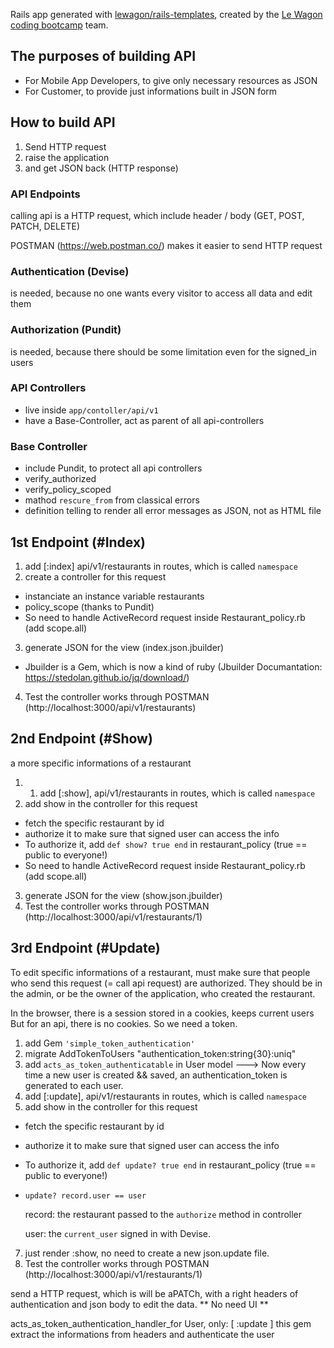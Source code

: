 Rails app generated with [lewagon/rails-templates](https://github.com/lewagon/rails-templates), created by the [Le Wagon coding bootcamp](https://www.lewagon.com) team.

## The purposes of building API
- For Mobile App Developers, to give only necessary resources as JSON
- For Customer, to provide just informations built in JSON form

## How to build API
1. Send HTTP request
2. raise the application
3. and get JSON back (HTTP response)

### API Endpoints
calling api is a HTTP request, which include header / body
(GET, POST, PATCH, DELETE)

POSTMAN (https://web.postman.co/) makes it easier to send HTTP request 

### Authentication (Devise)
is needed, because no one wants every visitor to access all data and edit them

### Authorization (Pundit)
is needed, because there should be some limitation even for the signed_in users

### API Controllers 
- live inside `app/contoller/api/v1`
- have a Base-Controller, act as parent of all api-controllers

### Base Controller
- include Pundit, to protect all api controllers
- verify_authorized
- verify_policy_scoped
- mathod `rescure_from` from classical errors
- definition telling to render all error messages as JSON, not as HTML file

## 1st Endpoint (#Index)
1. add [:index] api/v1/restaurants in routes, which is called `namespace`
2. create a controller for this request
  - instanciate an instance variable restaurants
  - policy_scope (thanks to Pundit)
  - So need to handle ActiveRecord request inside Restaurant_policy.rb (add scope.all)
3. generate JSON for the view (index.json.jbuilder)
* Jbuilder is a Gem, which is now a kind of ruby (Jbuilder Documantation: https://stedolan.github.io/jq/download/)
4. Test the controller works through POSTMAN (http://localhost:3000/api/v1/restaurants)

## 2nd Endpoint (#Show)
a more specific informations of a restaurant
1. 1. add [:show], api/v1/restaurants in routes, which is called `namespace`
2. add show in the controller for this request
  - fetch the specific restaurant by id
  - authorize it to make sure that signed user can access the info
  - To authorize it, add ```def show? true end``` in restaurant_policy (true == public to everyone!)
  - So need to handle ActiveRecord request inside Restaurant_policy.rb (add scope.all)
3. generate JSON for the view (show.json.jbuilder)
4. Test the controller works through POSTMAN (http://localhost:3000/api/v1/restaurants/1)

## 3rd Endpoint (#Update)
To edit specific informations of a restaurant, must make sure that people who send this request (= call api request) are authorized. They should be in the admin, or be the owner of the application, who created the restaurant.

In the browser, there is a session stored in a cookies, keeps current users
But for an api, there is no cookies. So we need a token.

1. add Gem `'simple_token_authentication'`
2. migrate AddTokenToUsers "authentication_token:string{30}:uniq"
3. add `acts_as_token_authenticatable` in User model
 ---> Now every time a new user is created && saved, an authentication_token is generated to each user.
5. add [:update], api/v1/restaurants in routes, which is called `namespace`
6. add show in the controller for this request
  - fetch the specific restaurant by id
  - authorize it to make sure that signed user can access the info
  - To authorize it, add ```def update? true end``` in restaurant_policy (true == public to everyone!)
  - `update? record.user == user ` 
  
       record: the restaurant passed to the `authorize` method in controller
       
       user:   the `current_user` signed in with Devise.
       
7. just render :show, no need to create a new json.update file.
8. Test the controller works through POSTMAN (http://localhost:3000/api/v1/restaurants/1)

send a HTTP request, which is will be aPATCh, with a right headers of authentication and json body to edit the data. 
** No need UI **

 acts_as_token_authentication_handler_for User, only: [ :update ]
 this gem extract the informations from headers and authenticate the user

